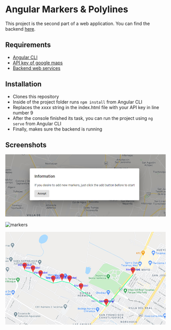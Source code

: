 # Angular Markers & Polylines

This project is the second part of a web application. You can find the backend [here]((https://github.com/locus0002/rest-service-example/tree/main)).

## Requirements

- [Angular CLI](https://cli.angular.io/)
- [API key of google maps](https://developers.google.com/maps/documentation/javascript/get-api-key)
- [Backend web services](https://github.com/locus0002/rest-service-example/tree/main)


## Installation
- Clones this repository
- Inside of the project folder runs `npm install` from Angular CLI
- Replaces the _xxxx_ string in the index.html file with your API key in line number 9
- After the console finished its task, you can run the project using `ng serve` from Angular CLI
- Finally, makes sure the backend is running

## Screenshots

![validation](https://github.com/locus0002/markers-n-polylines/blob/master/images/validate.png?raw=true)

![markers](https://github.com/locus0002/markers-n-polylines/blob/master/images/markers.png?raw=true)

![path](https://github.com/locus0002/markers-n-polylines/blob/master/images/path.png?raw=true)
